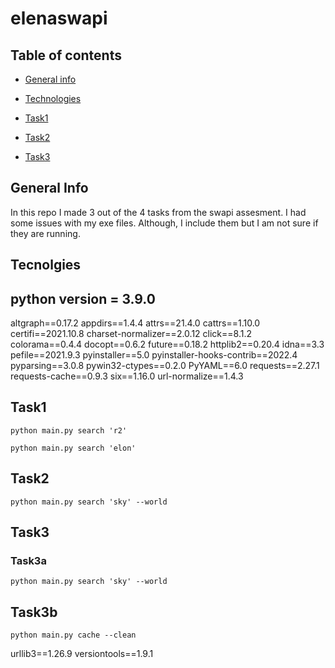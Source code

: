 # elenaswapi



## Table of contents
* [General info](#general-info)

* [Technologies](#technologies)

* [Task1](#task1)

* [Task2](#task2)

* [Task3](#task3)

## General Info
In this repo I made 3 out of the 4 tasks from the swapi assesment.
I had some issues with my exe files. Although, I include them  but I am not sure if they are running.

## Tecnolgies
python version = 3.9.0
----------------------
altgraph==0.17.2
appdirs==1.4.4
attrs==21.4.0
cattrs==1.10.0
certifi==2021.10.8
charset-normalizer==2.0.12
click==8.1.2
colorama==0.4.4
docopt==0.6.2
future==0.18.2
httplib2==0.20.4
idna==3.3
pefile==2021.9.3
pyinstaller==5.0
pyinstaller-hooks-contrib==2022.4
pyparsing==3.0.8
pywin32-ctypes==0.2.0
PyYAML==6.0
requests==2.27.1
requests-cache==0.9.3
six==1.16.0
url-normalize==1.4.3

## Task1

`python main.py search 'r2'`

`python main.py search 'elon'`

## Task2

`python main.py search 'sky' --world`

## Task3

### Task3a

`python main.py search 'sky' --world`

## Task3b

`python main.py cache --clean`


urllib3==1.26.9
versiontools==1.9.1
